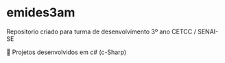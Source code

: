 # emides3am
Repositorio criado para turma de desenvolvimento 3º ano CETCC / SENAI-SE

🎃 Projetos desenvolvidos em c# (c-Sharp)
